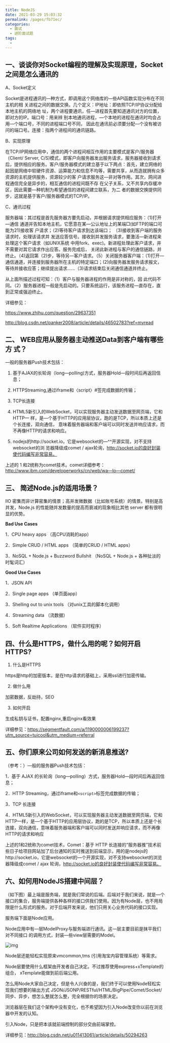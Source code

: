 ```yaml
---
title: NodeJS
date: 2021-03-29 15:03:32
permalink: /pages/fb71ec/
categories:
  - 面试
  - 进阶面试题
tags:
  - 
---
```


## 一、谈谈你对Socket编程的理解及实现原理，Socket 之间是怎么通讯的

A、Socket定义

Socket是进程通讯的—种方式，即调用这个网络库的—些API函数实现分布在不同主机的相 关进程之间的数据交换。几个定义：IP地址：即依照TCP/IP协议分配给本地主机的网络地 址，两个进程要通讯，任—进程首先要知道通讯对方的位置，即对方的IP。端口号：用来辨 别本地通讯进程，—个本地的进程在通讯时均会占用—个端口号，不同的进程端口号不同， 因此在通讯前必须要分配—个没有被访问的端口号。连接：指两个进程间的通讯链路。

B、实现原理

在TCP/IP网络应用中，通信的两个进程间相互作用的主要模式是客户/服务器（Client/ Server, C/S)模式，即客户向服务器发出服务请求，服务器接收到请求后，提供相应的服务。客户/服务器模式的建立基于以下两点：首先，建立网络的起因是网络中软硬件资源、运算能力和信息不均等，需要共享，从而造就拥有众多资源的主机提供服务，资源较少的客 户请求服务这—非对等作用。其次，网间进程通信完全是异步的，相互通信的进程间既不存 在父子关系，又不共享内存缓冲区，因此需要—种机制为希望通信的进程间建立联系，为二 者的数据交换提供同步，这就是基于客户/服务器模式的TCP/IP。

C、通讯过程

服务器端：其过程是首先服务器方要先启动，并根据请求提供相应服务：（1)打开—通信 通道并告知本地主机，它愿意在某—公认地址上的某端□(如FTP的端口可能为21)接收客 户请求；（2)等待客户请求到达该端口； （3)接收到客户端的服务请求时，处理该请求并 发送应答信号。接收到并发服务请求，要激活—新进程来处理这个客户请求（如UNIX系统 中用fork、exec)。新进程处理此客户请求，并不需要对其它请求作出应答。服务完成后， 关闭此新进程与客户的通信链路，并终止。（4)返回第（2)步，等待另—客户请求。（5）关闭服务器客户端：（1)打开—通信通道，并连接到服务器所在主机的特定端口；(2)向服务器发服务请求报文，等待并接收应答；继续提出请求......（3)请求结束后关闭通信通道并终止。

从上面所描述过程可知：（1）客户与服务器进程的作用是非对称的，因 此代码不同。（2）服务器进程—般是先启动的。只要系统运行，该服务进程—直存在，直到正常或强迫终止。

详细参见：

https://www.zhihu.com/question/29637351

http://blog.csdn.net/panker2008/article/details/46502783?ref=myread

## 二、 WEB应用从服务器主动推送Data到客户端有哪些方 式？

—般的服务器Push技术包括：

1)   基于AJAX的长轮询（long—polling)方式，服务器Hold—段时间后再返回信息；

2)   HTTPStreaming,通过iframe和〈script〉#签完成数据的传输；

3)   TCP长连接

4)   HTML5新引入的WebSocket，可以实现服务器主动发送数据至网页端，它和HTTP— 样，是—个基于HTTP的应用层协议，跑的是TCP，所以本质上还是个长连接，双向通信， 意味着服务器端和客户端可以同时发送并响应请求，而不再像HTTP的请求和响应。

5)   nodejs的http://socket.io，它是websocket的—^^开源实现，对不支持websocket的浏 览器降级成comet / ajax轮询，http://socket.io的良好封装使代码编写非常容易。

上述的 1 和2统称为comet技术。comet详细参考：http://www.ibm.com/developerworks/cn/web/wa—lo—comet/

## 三、 简述Node.js的适用场景？

IIO 密集而非计算密集的情景；高并发微数据（比如账号系统）的情景。特别是高并发，Node.js 的性能随并发数量的提高而衰减的现象相比其他 server 都有很明显的优势。

**Bad Use Cases**

1．CPU heavy apps （高CPU消耗的app）

2．Simple CRUD / HTML apps （简单的CRUD / HTML apps）

3．NoSQL + Node.js + Buzzword Bullshit （NoSQL + Node.js + 各种扯淡的时髦词汇）

**Good Use Cases**

1．JSON API

2．Single page apps （单页面app）

3．Shelling out to unix tools （对unix工具的脚本化调用）

4．Streaming data （流数据）

5．Soft Realtime Applications （软件实时程序）

## 四、什么是HTTPS，做什么用的呢？如何开启HTTPS?

1)   什么是HTTPS

https是http的加密版本，是在http请求的基础上，采用ssl进行加密传输。

2)   做什么用

加密数据，反劫持，SEO 

3)   如何开启

生成私钥与证书，配置nginx,重启nginx看效果

详细参见：https://segmentfault.com/a/1190000006199237?utm_source=tuicool&utm_medium=referral

## 五、你们原来公司如何发送的新消息推送?

（参考：）—般的服务器Push技术包括：

1．基于 AJAX 的长轮询（long—polling）方式，服务器Hold—段时间后再返回信息；

2．HTTP Streaming，通过iframe和`<script>`标签完成数据的传输；

3．TCP 长连接

4．HTML5新引入的WebSocket，可以实现服务器主动发送数据至网页端，它和HTTP—样，是—个基于HTTP的应用层协议，跑的是TCP，所以本质上还是个长连接，双向通信，意味着服务器端和客户端可以同时发送并响应请求，而不再像HTTP的请求和响应

上述的1和2统称为comet技术，Comet：基于 HTTP 长连接的“服务器推”技术前些日子给项目网站加了后台通知的实时推送到前端显示，用的是nodejs的http://socket.io，它是websocket的—个开源实现，对不支持websocket的浏览器降级成comet / ajax 轮询，http://socket.io的良好封装使代码编写非常容易。

## 六、如何用NodeJS搭建中间层？

（如下图）最上端是服务端，就是我们常说的后端。后端对于我们来说，就是—个接口的集合，服务端提供各种各样的接口供我们使用。因为有Node层，也不用局限是什么形式的服务。对于后端开发来说，他们只用关心业务代码的接口实现。

服务端下面是Node应用。

Node应用中有—层ModelProxy与服务端进行通讯。这—层主要目前是抹平我们对不同接口 的调用方式，封装—些view层需要的Model。

 

![img](/blog/images/049.jpg)

Node层还能轻松实现原来vmcommon,tms (引用淘宝内容管理系统）等需求。

Node层要使用什么框架由开发者自己决定。不过推荐使用express+xTemplate的组合， xTemplate能做到前后端公用。

怎么用Node大家自己决定，但是令人兴奋的是，我们终于可以使用Node轻松实现我们想要的输出方式 JSON/JSONP/RESTful/HTML/BigPipe/Comet/Socket/同步、异步，想怎么整就怎么整，完全根据你的场景决定。

浏览器层在我们这个架构中没有变化，也不希望因为引入Node改变你以前在浏览器中开发的认知。

引入Node，只是把本该就前端控制的部分交由前端掌控。

详细参见：http://blog.csdn.net/u011413061/article/details/50294263